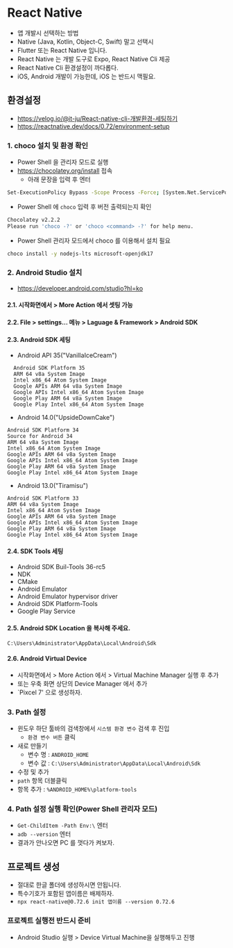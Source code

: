 # React Native

- 앱 개발시 선택하는 방법
- Native (Java, Kotlin, Object-C, Swift) 말고 선택시
- Flutter 또는 React Native 입니다.
- React Native 는 개발 도구로 Expo, React Native Cli 제공
- React Native Cli 환경설정이 까다롭다.
- iOS, Android 개발이 가능한데, iOS 는 반드시 맥필요.

## 환경설정

- https://velog.io/@it-ju/React-native-cli-개발환경-세팅하기
- https://reactnative.dev/docs/0.72/environment-setup

### 1. choco 설치 및 환경 확인

- Power Shell 을 관리자 모드로 실행
- https://chocolatey.org/install 접속
  - 아래 문장을 입력 후 엔터

```bash
Set-ExecutionPolicy Bypass -Scope Process -Force; [System.Net.ServicePointManager]::SecurityProtocol = [System.Net.ServicePointManager]::SecurityProtocol -bor 3072; iex ((New-Object System.Net.WebClient).DownloadString('https://community.chocolatey.org/install.ps1'))
```

- Power Shell 에 `choco` 입력 후 버전 출력되는지 확인

```bash
Chocolatey v2.2.2
Please run 'choco -?' or 'choco <command> -?' for help menu.
```

- Power Shell 관리자 모드에서 choco 를 이용해서 설치 필요

```bash
choco install -y nodejs-lts microsoft-openjdk17
```

### 2. Android Studio 설치

- https://developer.android.com/studio?hl=ko

#### 2.1. 시작화면에서 > More Action 에서 셋팅 가능

#### 2.2. File > settings... 메뉴 > Laguage & Framework > Android SDK

#### 2.3. Android SDK 세팅

- Android API 35("VanillaIceCream")

```
  Android SDK Platform 35
  ARM 64 v8a System Image
  Intel x86_64 Atom System Image
  Google APIs ARM 64 v8a System Image
  Google APIs Intel x86_64 Atom System Image
  Google Play ARM 64 v8a System Image
  Google Play Intel x86_64 Atom System Image
```

- Android 14.0("UpsideDownCake")

```
Android SDK Platform 34
Source for Android 34
ARM 64 v8a System Image
Intel x86_64 Atom System Image
Google APIs ARM 64 v8a System Image
Google APIs Intel x86_64 Atom System Image
Google Play ARM 64 v8a System Image
Google Play Intel x86_64 Atom System Image
```

- Android 13.0("Tiramisu")

```
Android SDK Platform 33
ARM 64 v8a System Image
Intel x86_64 Atom System Image
Google APIs ARM 64 v8a System Image
Google APIs Intel x86_64 Atom System Image
Google Play ARM 64 v8a System Image
Google Play Intel x86_64 Atom System Image
```

#### 2.4. SDK Tools 세팅

- Android SDK Buil-Tools 36-rc5
- NDK
- CMake
- Android Emulator
- Android Emulator hypervisor driver
- Android SDK Platform-Tools
- Google Play Service

#### 2.5. Android SDK Location 을 복사해 주세요.

```
C:\Users\Administrator\AppData\Local\Android\Sdk
```

#### 2.6. Android Virtual Device

- 시작화면에서 > More Action 에서 > Virtual Machine Manager 실행 후 추가
- 또는 우축 화면 상단의 Device Manager 에서 추가
- `Pixcel 7' 으로 생성하자.

### 3. Path 설정

- 윈도우 하단 툴바의 검색창에서 `시스템 환경 변수` 검색 후 진입
  - `환경 변수 버튼` 클릭
- 새로 만들기
  - 변수 명 : `ANDROID_HOME`
  - 변수 값 : `C:\Users\Administrator\AppData\Local\Android\Sdk`
- 수정 및 추가
- `path` 항목 더블클릭
- 항목 추가 : `%ANDROID_HOME%\platform-tools`

### 4. Path 설정 실행 확인(Power Shell 관리자 모드)

- `Get-ChildItem -Path Env:\` 엔터
- `adb --version` 엔터
- 결과가 안나오면 PC 를 껏다가 켜보자.

## 프로젝트 생성

- 절대로 한글 폴더에 생성하시면 안됩니다.
- 특수기호가 포함된 앱이름은 배제하자.
- `npx react-native@0.72.6 init 앱이름 --version 0.72.6`

### 프로젝트 실행전 반드시 준비

- Android Studio 실행 > Device Virtual Machine을 실행해두고 진행
